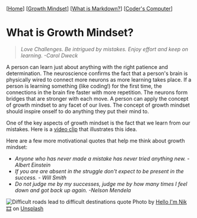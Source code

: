 [[Home](README.md)] [[Growth Mindset](growthmindset.md)] [[What is Markdown?](learning_markdown.md)] [[Coder's Computer](coders_computer.md)]

# What is Growth Mindset?
> *Love Challenges. Be intrigued by mistakes. Enjoy effort and keep on learning. -Carol Dweck*

A person can learn just about anything with the right patience and determination. The neuroscience confirms the fact that a person's brain is physically wired to connect more neurons as more learning takes place. If a person is learning something (like coding!) for the first time, the connections in the brain fire faster with more repetition. The neurons form bridges that are stronger with each move.  A person can apply the concept of growth mindset to any facet of our lives. The concept of growth mindset should inspire onself to do anything they put their mind to.

One of the key aspects of growth mindset is the fact that we learn from our mistakes.  Here is a [video clip](https://www.youtube.com/watch?v=zLYECIjmnQs) that illustrates this idea.  

Here are a few more motivational quotes that help me think about growth mindset:
- *Anyone who has never made a mistake has never tried anything new. - Albert Einstein*
- *If you are are absent in the struggle don't expect to be present in the success. - Will Smith*
- *Do not judge me by my successes, judge me by how many times I feel down and got back up again. -Nelson Mendela*

![Difficult roads lead to difficult destinations quote](https://source.unsplash.com/z1d-LP8sjuI)
<span>Photo by <a href="https://unsplash.com/@helloimnik?utm_source=unsplash&amp;utm_medium=referral&amp;utm_content=creditCopyText">Hello I'm Nik 🎞</a> on <a href="https://unsplash.com/s/photos/growth-mindset?utm_source=unsplash&amp;utm_medium=referral&amp;utm_content=creditCopyText">Unsplash</a></span>

